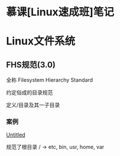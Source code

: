# 慕课[Linux速成班]笔记

# Linux文件系统

## FHS规范(3.0)

全称 Filesystem Hierarchy Standard

约定俗成的目录规范

定义/目录及其一子目录

### 案例

[Untitled](%E6%85%95%E8%AF%BE%5BLinux%E9%80%9F%E6%88%90%E7%8F%AD%5D%E7%AC%94%E8%AE%B0%2062377dab315a4f18bd76fafbf553c969/Untitled%20Database%20322657ddcf3246dd8eec7f0eab81b95b.csv)

规范了根目录 / → etc, bin, usr, home, var